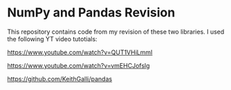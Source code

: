 # NumPy and Pandas Revision
This repository contains code from my revision of these two libraries. 
I used the following YT video tutotials: 

https://www.youtube.com/watch?v=QUT1VHiLmmI

https://www.youtube.com/watch?v=vmEHCJofslg

https://github.com/KeithGalli/pandas
